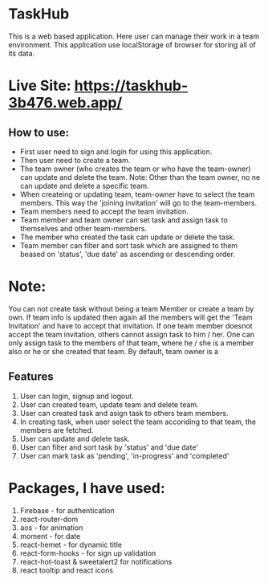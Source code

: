 # TaskHub 

This is a web based application. Here user can manage their work in a team environment. This application
use localStorage of browser for storing all of its data.

# Live Site: https://taskhub-3b476.web.app/

## How to use:
* First user need to sign and login for using this application.
* Then user need to create a team.
* The team owner (who creates the team or who have the team-owner) can update and delete the team.
Note: Other than the team owner, no ne can update and delete a specific team.
* When createing or updating team, team-owner have to select the team members. This way the 'joining invitation'
will go to the team-members.
* Team members need to accept the team invitation.
* Team member and team owner can set task and assign task to themselves and other team-members.
* The member who created the task can update or delete the task.
* Team member can filter and sort task which are assigned to them beased on 'status', 'due date' as ascending or descending order.

# Note: 
You can not create task without being a team Member or create a team by own. If team info is updated then again all the members will get the 'Team Invitation' and have to accept that invitation. If one team member doesnot accept the team invitation, others cannot assign task to him / her. One can only assign task to the members of that team, where he / she is a member also or he or she created that team. By default, team owner is a 

## Features
1. User can login, signup and logout.
2. User can created team, update team and delete team.
3. User can created task and asign task to others team members.
4. In creating task, when user select the team accoriding to that team, the members are fetched.
5. User can update and delete task.
6. User can filter and sort task by 'status' and 'due date'
7. User can mark task as 'pending', 'in-progress' and 'completed'


# Packages, I have used:
1. Firebase - for authentication
2. react-router-dom
3. aos - for animation
4. moment - for date
5. react-hemet - for dynamic title
6. react-form-hooks - for sign up validation
7. react-hot-toast & sweetalert2 for notifications
8. react tooltip and react icons

